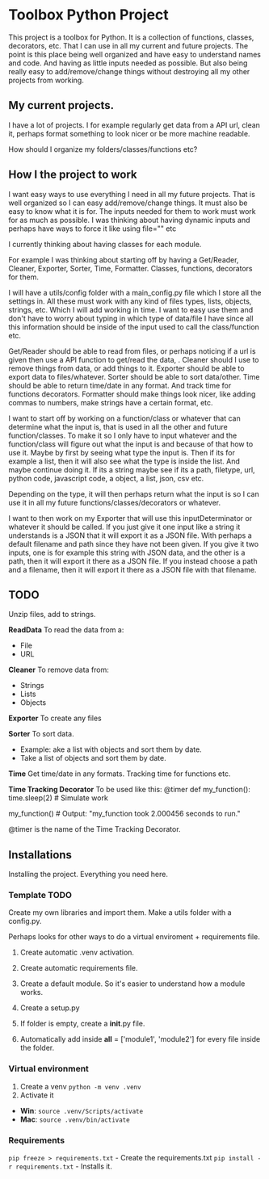 # Toolbox Python Project

This project is a toolbox for Python.
It is a collection of functions, classes, decorators, etc.
That I can use in all my current and future projects.
The point is this place being well organized and have easy to understand names and code.
And having as little inputs needed as possible.
But also being really easy to add/remove/change things without destroying all my other projects from working.


## My current projects.

I have a lot of projects.
I for example regularly get data from a API url, clean it, perhaps format something to look nicer or be more machine readable.


How should I organize my folders/classes/functions etc?
## How I the project to work

I want easy ways to use everything I need in all my future projects. 
That is well organized so I can easy add/remove/change things.
It must also be easy to know what it is for.
The inputs needed for them to work must work for as much as possible.
I was thinking about having dynamic inputs and perhaps have ways to force it like using file="" etc

I currently thinking about having classes for each module.

For example I was thinking about starting off by having a Get/Reader, Cleaner, Exporter, Sorter, Time, Formatter. Classes, functions, decorators for them.

I will have a utils/config folder with a main_config.py file which I store all the settings in.
All these must work with any kind of files types, lists, objects, strings, etc. Which I will add working in time.
I want to easy use them and don't have to worry about typing in which type of data/file I have since all this information should be inside of the input used to call the class/function etc.

Get/Reader should be able to read from files, or perhaps noticing if a url is given then use a API function to get/read the data, .
Cleaner should I use to remove things from data, or add things to it.
Exporter should be able to export data to files/whatever.
Sorter should be able to sort data/other.
Time should be able to return time/date in any format. And track time for functions decorators.
Formatter should make things look nicer, like adding commas to numbers, make strings have a certain format, etc.

I want to start off by working on a function/class or whatever that can determine what the input is, that is used in all the other and future function/classes.
To make it so I only have to input whatever and the function/class will figure out what the input is and because of that how to use it.
Maybe by first by seeing what type the input is.
Then if its for example a list, then it will also see what the type is inside the list. And maybe continue doing it.
If its a string maybe see if its a path, filetype, url, python code, javascript code, a object, a list, json, csv etc.

Depending on the type, it will then perhaps return what the input is so I can use it in all my future functions/classes/decorators or whatever.

I want to then work on my Exporter that will use this inputDeterminator or whatever it should be called.
If you just give it one input like a string it understands is a JSON that it will export it as a JSON file. With perhaps a default filename and path since they have not been given.
If you give it two inputs, one is for example this string with JSON data, and the other is a path, then it will export it there as a JSON file.
If you instead choose a path and a filename, then it will export it there as a JSON file with that filename.


## TODO

Unzip files, add to strings.

**ReadData**
To read the data from a: 
- File
- URL

**Cleaner**
To remove data from:
- Strings
- Lists
- Objects

**Exporter**
To create any files

**Sorter**
To sort data.
- Example: ake a list with objects and sort them by date.
- Take a list of objects and sort them by date.

**Time**
Get time/date in any formats.
Tracking time for functions etc.


**Time Tracking Decorator**
To be used like this:
@timer
def my_function():
    time.sleep(2)  # Simulate work

my_function()  # Output: "my_function took 2.000456 seconds to run."

@timer is the name of the Time Tracking Decorator.


## Installations
Installing the project. Everything you need here.

### Template TODO

Create my own libraries and import them.
Make a utils folder with a config.py.


Perhaps looks for other ways to do a virtual enviroment + requirements file.

1. Create automatic .venv activation.
1. Create automatic requirements file.
1. Create a default module. So it's easier to understand how a module works.
1. Create a setup.py

1. If folder is empty, create a __init__.py file.
1. Automatically add inside __all__ = ['module1', 'module2'] for every file inside the folder.

### Virtual environment 
1. Create a venv `python -m venv .venv` <!-- Name the folder whatever you want. -->
1. Activate it
- **Win**: `source .venv/Scripts/activate`
- **Mac**: `source .venv/bin/activate`

### Requirements

`pip freeze > requirements.txt` - Create the requirements.txt
`pip install -r requirements.txt` - Installs it.